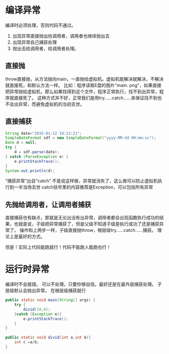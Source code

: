 # 编译异常
编译时必须处理，否则代码不通过。
1. 出现异常直接抛出给调用者，调用者也继续抛出去
2. 出现异常自己捕获处理
3. 抛出去给调用者，给调用者处理。


## 直接抛
throw直接抛，从方法抛向main，一直抛给虚拟机。虚拟机能解决就解决，不解决就直接死，和默认方法一样。
比如：程序读取E盘的图片"main. png"，如果直接把异常抛给虚拟机，那么如果找得到这个文件，程序正常执行，找不到出异常，程序就直接死了。
这种方式并不好，正常我们是用try……catch……来保证找不到也不会出异常，而避免虚拟机的当初去世。

## 直接捕获
```java
String date="2015-01-12 10:23:21";  
SimpleDateFormat sdf = new SimpleDateFormat("yyyy-MM-dd HH:mm:ss");  
Date d = null;  
try {  
    d = sdf.parse(date);  
} catch (ParseException e) {  
    e.printStackTrace();  
}  
System.out.println(d);
```
“捕获异常”出自“catch”
不是说这样做，异常就消失了，这么做可以防止虚拟机执行到一半当场去世
catch括号里的内容推荐是Exception，可以包括所有异常

## 先抛给调用者，让调用者捕获
直接捕获也有缺点，那就是无论出没有出异常，调用者都会出现函数执行成功的结果，也就是说，子级把异常捕获了，但是父级不知道子级是执行成功了还是捕获异常了。
操作和上两步一样，子级直接抛throw，根层级try……catch……捕获。
理论上是最好的方式。

但是！实际上代码能跑就行！代码不能跑人能跑也行！

# 运行时异常
编译时不会报错。
可以不处理，只要你够自信。最好还是在最外层捕获处理。
子层级默认会抛出异常。
在根层级捕获就行

```java
public static void main(String[] args) {  
    try {  
        divid(10,0);  
    }catch (Exception e){  
        e.printStackTrace();  
    }  
}  
  
public static void divid(int a,int b){  
    int c =a/b;  
}
```